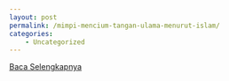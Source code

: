 ```yaml
---
layout: post
permalink: /mimpi-mencium-tangan-ulama-menurut-islam/
categories:
    - Uncategorized
---
```


[Baca Selengkapnya](/01)